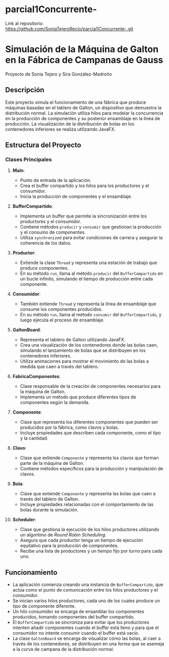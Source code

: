 # parcial1Concurrente-

Link al repositorio: https://github.com/SoniaTejeroRecio/parcial1Concurrente-.git


# Simulación de la Máquina de Galton en la Fábrica de Campanas de Gauss

Proyecto de Sonia Tejero y Sira González-Madroño

## Descripción

Este proyecto simula el funcionamiento de una fábrica que produce máquinas basadas en el tablero de Galton, un dispositivo que demuestra la distribución normal. La simulación utiliza hilos para modelar la concurrencia en la producción de componentes y su posterior ensamblaje en la línea de producción. La visualización de la distribución de bolas en los contenedores inferiores se realiza utilizando JavaFX.

## Estructura del Proyecto

### Clases Principales

1. **Main**:

   - Punto de entrada de la aplicación.
   - Crea el buffer compartido y los hilos para los productores y el consumidor.
   - Inicia la producción de componentes y el ensamblaje.
2. **BufferCompartido**:

   - Implementa un buffer que permite la sincronización entre los productores y el consumidor.
   - Contiene métodos `producir` y `consumir` que gestionan la producción y el consumo de componentes.
   - Utiliza `synchronized` para evitar condiciones de carrera y asegurar la coherencia de los datos.
3. **Productor**:

   - Extiende la clase `Thread` y representa una estación de trabajo que produce componentes.
   - En su método `run`, llama al método `producir` del `BufferCompartido` en un bucle infinito, simulando el tiempo de producción entre cada componente.
4. **Consumidor**:

   - También extiende `Thread` y representa la línea de ensamblaje que consume los componentes producidos.
   - En su método `run`, llama al método `consumir` del `BufferCompartido`, y luego ejecuta el proceso de ensamblaje.
5. **GaltonBoard**:

   - Representa el tablero de Galton utilizando JavaFX.
   - Crea una visualización de los contenedores donde las bolas caen, simulando el lanzamiento de bolas que se distribuyen en los contenedores inferiores.
   - Utiliza animaciones para mostrar el movimiento de las bolas a medida que caen a través del tablero.
6. **FabricaComponentes**:

   - Clase responsable de la creación de componentes necesarios para la máquina de Galton.
   - Implementa un método que produce diferentes tipos de componentes según la demanda.
7. **Componente**:

   - Clase que representa los diferentes componentes que pueden ser producidos por la fábrica, como clavos y bolas.
   - Incluye propiedades que describen cada componente, como el tipo y la cantidad.
8. **Clavo**:

   - Clase que extiende `Componente` y representa los clavos que forman parte de la máquina de Galton.
   - Contiene métodos específicos para la producción y manipulación de clavos.
9. **Bola**:

   - Clase que extiende `Componente` y representa las bolas que caen a través del tablero de Galton.
   - Incluye propiedades relacionadas con el comportamiento de las bolas durante la simulación.
10. **Scheduler**:

    - Clase que gestiona la ejecución de los hilos productores utilizando un algoritmo de *Round Robin Scheduling*.
    - Asegura que cada productor tenga un tiempo de ejecución equitativo para la producción de componentes.
    - Recibe una lista de productores y un tiempo fijo por turno para cada uno.

## Funcionamiento

- La aplicación comienza creando una instancia de `BufferCompartido`, que actúa como el punto de comunicación entre los hilos productores y el consumidor.
- Se inician varios hilos productores, cada uno de los cuales produce un tipo de componente diferente.
- Un hilo consumidor se encarga de ensamblar los componentes producidos, tomando componentes del buffer compartido.
- El `BufferCompartido` se sincroniza para evitar que los productores intenten añadir componentes cuando el buffer está lleno y para que el consumidor no intente consumir cuando el buffer está vacío.
- La clase `GaltonBoard` se encarga de visualizar cómo las bolas, al caer a través de los contenedores, se distribuyen en una forma que se asemeja a la curva de campana de la distribución normal.
